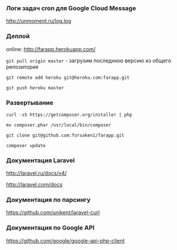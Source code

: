 ### Логи задач cron для Google Cloud Message

http://unmoment.ru/log.log

### Деплой

online: http://farapp.herokuapp.com/

`git pull origin master` - загрузим последнюю версию из общего репозитория

`git remote add heroku git@heroku.com:farapp.git`

`git push heroku master`

### Развертывание

`curl -sS https://getcomposer.org/installer | php`

`mv composer.phar /usr/local/bin/composer`

`git clone git@github.com:forsaken1/farapp.git`

`composer update`

### Документация Laravel

http://laravel.ru/docs/v4/

http://laravel.com/docs

### Документация по парсингу

https://github.com/unikent/laravel-curl

### Документация по Google API

https://github.com/google/google-api-php-client